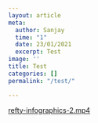 ```yaml
---
layout: article
meta:
  author: Sanjay
  time: "1"
  date: 23/01/2021
  excerpt: Test
image: ''
title: Test
categories: []
permalink: "/test/"

---
```

[refty-infographics-2.mp4](/uploads/refty-infographics-2.mp4 "refty-infographics-2.mp4")